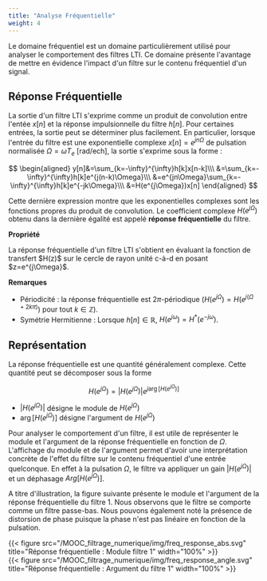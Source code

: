 ```yaml
---
title: "Analyse Fréquentielle"
weight: 4
---
```


Le domaine fréquentiel est un domaine particulièrement utilisé pour analyser le comportement des filtres LTI. Ce domaine présente l'avantage de mettre en évidence l'impact d'un filtre sur le contenu fréquentiel d'un signal.

## Réponse Fréquentielle

La sortie d'un filtre LTI s'exprime comme un produit de convolution entre l'entée $x[n]$ et la réponse impulsionnelle du filtre $h[n]$. Pour certaines entrées, la sortie peut se déterminer plus facilement. En particulier, lorsque l'entrée du filtre est une exponentielle complexe $x[n]=e^{jn\Omega}$ de pulsation normalisée $\Omega=\omega T_e$ [rad/ech], la sortie s'exprime sous la forme :

$$
\begin{aligned}
y[n]&=\sum_{k=-\infty}^{\infty}h[k]x[n-k]\\\ 
&=\sum_{k=-\infty}^{\infty}h[k]e^{j(n-k)\Omega}\\\ 
&=e^{jn\Omega}\sum_{k=-\infty}^{\infty}h[k]e^{-jk\Omega}\\\ 
&=H(e^{j\Omega})x[n]
\end{aligned}
$$

Cette dernière expression montre que les exponentielles complexes sont les fonctions propres du produit de convolution. Le coefficient complexe $H(e^{j\Omega})$ obtenu dans la dernière égalité est appelé **réponse fréquentielle** du filtre.

**Propriété** 
<div class="propriete">
La réponse fréquentielle d'un filtre LTI s'obtient en évaluant la fonction de transfert $H(z)$ sur le cercle de rayon unité c-à-d en posant $z=e^{j\Omega}$.
</div>

**Remarques**
* Périodicité : la réponse fréquentielle est $2\pi$-périodique ($H(e^{j\Omega})=H(e^{j(\Omega+2k\pi)})$ pour tout $k \in \mathbb{Z}$).
* Symétrie Hermitienne : Lorsque $h[n]\in \mathbb{R}$, $H(e^{j\omega})=H^{*}(e^{-j\omega})$.


## Représentation 

La réponse fréquentielle est une quantité généralement complexe. Cette quantité peut se décomposer sous la forme

$$H(e^{j\Omega})=|H(e^{j\Omega})|e^{j\arg[H(e^{j\Omega})]}$$


* $|H(e^{j\Omega})|$ désigne le module de $H(e^{j\Omega})$
* $\arg[H(e^{j\Omega})]$ désigne l'argument de $H(e^{j\Omega})$

Pour analyser le comportement d'un filtre, il est utile de représenter le module et l'argument de la réponse fréquentielle en fonction de $\Omega$. L'affichage du module et de l'argument permet d'avoir une interprétation concrète de l'effet du filtre sur le contenu fréquentiel d'une entrée quelconque. En effet à la pulsation $\Omega$, le filtre va appliquer un gain $|H(e^{j\Omega})|$ et un déphasage $Arg[H(e^{j\Omega})]$. 

A titre d'illustration, la figure suivante présente le module et l'argument de la réponse fréquentielle du filtre 1. Nous observons que le filtre se comporte comme un filtre passe-bas. Nous pouvons également noté la présence de distorsion de phase puisque la phase n'est pas linéaire en fonction de la pulsation.

<div class="row">
    <div class="col-lg-6 col-md-12">
{{< figure src="/MOOC_filtrage_numerique/img/freq_response_abs.svg" title="Réponse fréquentielle : Module filtre 1" width="100%" >}}
    </div>
    <div class="col-lg-6 col-md-12">
{{< figure src="/MOOC_filtrage_numerique/img/freq_response_angle.svg" title="Réponse fréquentielle : Argument du filtre 1" width="100%" >}}
    </div>
</div>
